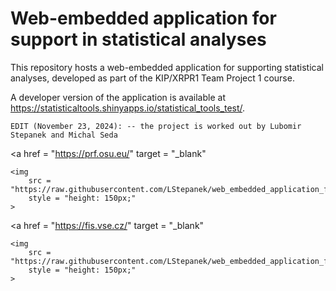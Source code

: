 # Web-embedded application for support in statistical analyses

This repository hosts a web-embedded application for supporting statistical analyses, developed as part of the KIP/XRPR1 Team Project 1 course.

A developer version of the application is available at <a href="https://statisticaltools.shinyapps.io/statistical_tools_test/" target="_blank">https://statisticaltools.shinyapps.io/statistical_tools_test/</a>.

`EDIT (November 23, 2024): -- the project is worked out by Lubomir Stepanek and Michal Seda`

<a
    href = "https://prf.osu.eu/"
    target = "_blank"
>
    <img
        src = "https://raw.githubusercontent.com/LStepanek/web_embedded_application_for_support_in_statistical_analyses/refs/heads/main/www/logo_univesity_of_ostrava.png",
        style = "height: 150px;"
    >
</a>

<a
    href = "https://fis.vse.cz/"
    target = "_blank"
>
    <img
        src = "https://raw.githubusercontent.com/LStepanek/web_embedded_application_for_support_in_statistical_analyses/refs/heads/main/www/logo_faculty_of_informatics_and_statistics.png",
        style = "height: 150px;"
    >
</a>
